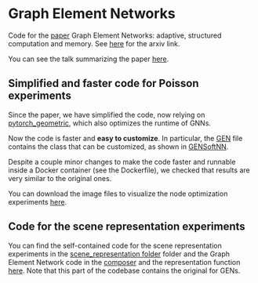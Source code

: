# Graph Element Networks
Code for the [paper](http://proceedings.mlr.press/v97/alet19a.html) Graph Element Networks: adaptive, structured computation and memory. See [here](https://arxiv.org/abs/1904.09019) for the arxiv link.

You can see the talk summarizing the paper [here](https://www.youtube.com/watch?v=wp9CjkOQm48).
## Simplified and faster code for Poisson experiments
Since the paper, we have simplified the code, now relying on [pytorch_geometric](https://github.com/rusty1s/pytorch_geometric), which also optimizes the runtime of GNNs.

Now the code is faster and **easy to customize**. In particular, the [GEN](https://github.com/FerranAlet/graph_element_networks/blob/master/GEN.py) file contains the class that can be customized, as shown in [GENSoftNN](https://github.com/FerranAlet/graph_element_networks/blob/master/gen_softnn.py).

Despite a couple minor changes to make the code faster and runnable inside a Docker container (see the Dockerfile), we checked that results are very similar to the original ones.

You can download the image files to visualize the node optimization experiments [here](https://drive.google.com/drive/folders/1T02Imopghpxg8ajiVw5jjrcj2pY2EpS_?usp=sharing).
## Code for the scene representation experiments
You can find the self-contained code for the scene representation experiments in the [scene_representation folder](https://github.com/FerranAlet/graph_element_networks/tree/master/scene_representation) folder and the Graph Element Network code in the [composer](https://github.com/FerranAlet/graph_element_networks/blob/master/scene_representation/GEN/composer.py) and the representation function [here](https://github.com/FerranAlet/graph_element_networks/blob/master/scene_representation/GEN/structure.py#L63). Note that this part of the codebase contains the original for GENs.

